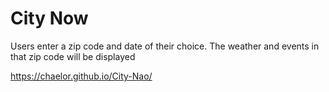 # City Now


Users enter a zip code and date of their choice. The weather and events in that zip code will be displayed

https://chaelor.github.io/City-Nao/
